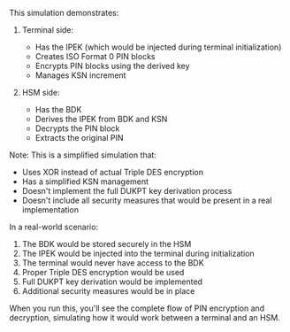 This simulation demonstrates:
1. Terminal side:
    - Has the IPEK (which would be injected during terminal initialization)
    - Creates ISO Format 0 PIN blocks
    - Encrypts PIN blocks using the derived key
    - Manages KSN increment

2. HSM side:
    - Has the BDK
    - Derives the IPEK from BDK and KSN
    - Decrypts the PIN block
    - Extracts the original PIN

Note: This is a simplified simulation that:
- Uses XOR instead of actual Triple DES encryption
- Has a simplified KSN management
- Doesn't implement the full DUKPT key derivation process
- Doesn't include all security measures that would be present in a real implementation

In a real-world scenario:
1. The BDK would be stored securely in the HSM
2. The IPEK would be injected into the terminal during initialization
3. The terminal would never have access to the BDK
4. Proper Triple DES encryption would be used
5. Full DUKPT key derivation would be implemented
6. Additional security measures would be in place

When you run this, you'll see the complete flow of PIN encryption and decryption, simulating how it would work between a terminal and an HSM.
